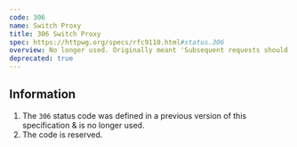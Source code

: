 ```yaml
---
code: 306
name: Switch Proxy
title: 306 Switch Proxy
spec: https://httpwg.org/specs/rfc9110.html#status.306
overview: No longer used. Originally meant 'Subsequent requests should use the specified proxy.'
deprecated: true
---
```


## Information

1. The `306` status code was defined in a previous version of this specification & is no longer used.
1. The code is reserved.
